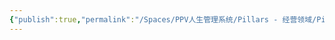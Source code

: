 ```yaml
---
{"publish":true,"permalink":"/Spaces/PPV人生管理系统/Pillars - 经营领域/Pillars - 人生经营领域/运动/增肌减脂计划/力量训练动作库/杠铃俯身划船.md","created":"2025-07-07T18:43:25.242+08:00","modified":"2025-07-09T00:22:52.321+08:00","published":"2025-07-09T00:22:52.321+08:00","cssclasses":""}
---
```



